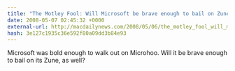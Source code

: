 ```yaml
---
title: "The Motley Fool: Will Microsoft be brave enough to bail on Zune?"
date: 2008-05-07 02:45:32 +0000
external-url: http://macdailynews.com/2008/05/06/the_motley_fool_will_microsoft_be_brave_enough_to_bail_on_zune/
hash: 3e127c1935c36e592f80a09dd3b84e93
---
```


Microsoft was bold enough to walk out on Microhoo. Will it be brave enough to bail on its Zune, as well?
